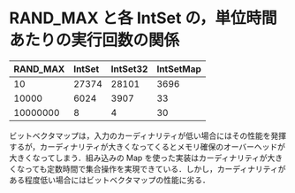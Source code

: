 # RAND_MAX と各 IntSet の，単位時間あたりの実行回数の関係

| RAND_MAX | IntSet | IntSet32 | IntSetMap |
| :------- | :----- | :------- | :-------- |
| 10       | 27374  | 28101    | 3696      |
| 10000    | 6024   | 3907     | 33        |
| 10000000 | 8      | 4        | 30        |

ビットベクタマップは，入力のカーディナリティが低い場合にはその性能を発揮するが，カーディナリティが大きくなってくるとメモリ確保のオーバーヘッドが大きくなってしまう．組み込みの Map を使った実装はカーディナリティが大きくなっても定数時間で集合操作を実現できている．しかし，カーディナリティがある程度低い場合にはビットベクタマップの性能に劣る．
